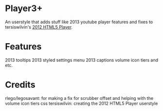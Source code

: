 # Player3+
An userstyle that adds stuff like 2013 youtube player features and fixes to tersiswilvin's [2012 HTML5 Player](https://userstyles.world/style/8317/2012-html5-player).

# Features
2013 tooltips
2013 styled settings menu
2013 captions
volume icon tiers
and etc.

# Credits
rlego/legosavant: for making a fix for scrubber offset and helping with the volume icon tiers css
tersiswilvin: creating the 2012 HTML5 Player userstyle
